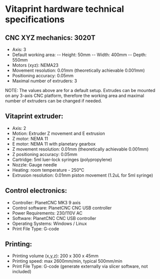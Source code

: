 # Vitaprint hardware technical specifications

## CNC XYZ mechanics: 3020T
- Axis: 3
- Default working area:
  -- Height: 50mm
  -- Width: 400mm
  -- Depth: 550mm
- Motors (xyz):  NEMA23
- Movement resolution: 0.01mm (theoretically achievable 0.001mm)
- Positioning accuracy: 0.05mm
- Maximal number of extruders: 3

NOTE: The values above are for a default setup. Extrudes can be mounted on any 3-axis CNC platform, therefore the working area and maximal number of extruders can be changed if needed.

## Vitaprint extruder:
- Axis: 2
- Motion: Extruder Z movement and E extrusion
- Z motor: NEMA 11
- E motor: NEMA 11 with planetary gearbox
- Z movement resolution: 0.01mm (theoretically achievable 0.001mm)
- Z positioning accuracy: 0.05mm
- Cartridge: 5ml luer-lock syringes (polypropylene)
- Nozzle: Gauge needle
- Heating: room temperature - 250°C
- Extrusion resolution: 0.01mm piston movement (1.2uL for 5ml syringe)

## Control electronics:
- Controller: PlanetCNC MK3 9 axis
- Control software: PlanetCNC CNC USB controller
- Power Requirements: 230/110V AC
- Software: PlanetCNC CNC USB controller
- Operating Systems: Windows / Linux
- Print File Type: G-code

## Printing:
- Printing volume (x,y,z): 200 x 300 x 45mm
- Printing speed: max 2600mm/min, typical 500mm/min
- Print File Type: G-code (generate externally via slicer software, not included)
